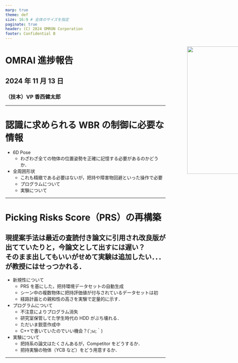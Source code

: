 ```yaml
---
marp: true
theme: def
size: 16:9 # 全体のサイズを指定
paginate: true
header: (C) 2024 OMRON Corporation
footer: Confidential B
---
```


<!-- 1枚目 -->
<!-- class: top-page -->

# OMRAI 進捗報告

## 2024 年 11 月 13 日

### （技本）VP 香西健太郎

---

<!-- class: second-page -->

# 認識に求められる WBR の制御に必要な情報

- 6D Pose
  - わざわざ全ての物体の位置姿勢を正確に記憶する必要があるのかどうか．
- 全周囲形状
  - これも精緻である必要はないが，把持や障害物回避といった操作で必要
  - プログラムについて
  - 実験について

---

<!-- class: slide -->

# Picking Risks Score（PRS）の再構築

## 現提案手法は最近の査読付き論文に引用され改良版が出てていたりと，今論文として出すには遅い？</br> そのまま出してもいいがせめて実験は追加したい．．．が教授にはせっつかれる．

- 新規性について
  - PRS を基にした，把持環境データセットの自動生成
  - シーン中の複数物体に把持評価値が付与されているデータセットは初
  - 経路計画との親和性の高さを実験で定量的に示す．
    </br>
- プログラムについて
  - 不注意によりプログラム消失
  - 研究室保管してた学生時代の HDD がぶち壊れる．
  - ただいま鋭意作成中
  - C++で書いていたのでいい機会？(´;ω;｀)
    </br>
- 実験について
  - 把持系の論文はたくさんあるが，Competitor をどうするか．
  - 把持実験の物体（YCB など）をどう用意するか．
    </br>

<img src="images/PRS.png" width=400 style="position: absolute; left: 800px; top: 200px;"/>

---

<!-- class: end -->

<style>
.column-center{
  text-align: center;
}
</style>
